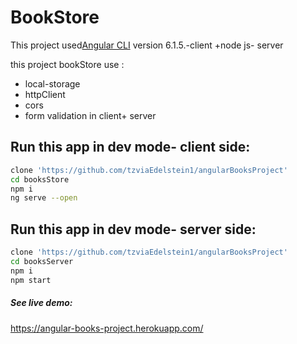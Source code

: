 # BookStore

This project used[Angular CLI](https://github.com/angular/angular-cli) version 6.1.5.-client    +node js- server

this project bookStore use :
* local-storage
* httpClient
* cors
* form validation in client+ server

## Run this app in dev mode- client side:
```bash
clone 'https://github.com/tzviaEdelstein1/angularBooksProject'
cd booksStore
npm i
ng serve --open
```
## Run this app in dev mode- server side:
```bash 
clone 'https://github.com/tzviaEdelstein1/angularBooksProject'
cd booksServer
npm i
npm start
```

##### See live demo:
https://angular-books-project.herokuapp.com/